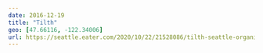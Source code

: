 ```yaml
---
date: 2016-12-19
title: "Tilth"
geo: [47.66116, -122.34006]
url: https://seattle.eater.com/2020/10/22/21528086/tilth-seattle-organic-restaurant-closing-permanently
---
```


